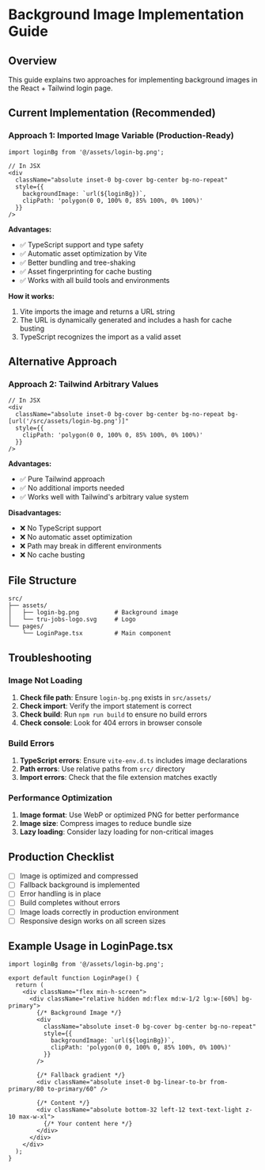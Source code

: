# Background Image Implementation Guide

## Overview
This guide explains two approaches for implementing background images in the React + Tailwind login page.

## Current Implementation (Recommended)

### Approach 1: Imported Image Variable (Production-Ready)
```tsx
import loginBg from '@/assets/login-bg.png';

// In JSX
<div 
  className="absolute inset-0 bg-cover bg-center bg-no-repeat"
  style={{ 
    backgroundImage: `url(${loginBg})`,
    clipPath: 'polygon(0 0, 100% 0, 85% 100%, 0% 100%)'
  }}
/>
```

**Advantages:**
- ✅ TypeScript support and type safety
- ✅ Automatic asset optimization by Vite
- ✅ Better bundling and tree-shaking
- ✅ Asset fingerprinting for cache busting
- ✅ Works with all build tools and environments

**How it works:**
1. Vite imports the image and returns a URL string
2. The URL is dynamically generated and includes a hash for cache busting
3. TypeScript recognizes the import as a valid asset

## Alternative Approach

### Approach 2: Tailwind Arbitrary Values
```tsx
// In JSX
<div 
  className="absolute inset-0 bg-cover bg-center bg-no-repeat bg-[url('/src/assets/login-bg.png')]"
  style={{ 
    clipPath: 'polygon(0 0, 100% 0, 85% 100%, 0% 100%)'
  }}
/>
```

**Advantages:**
- ✅ Pure Tailwind approach
- ✅ No additional imports needed
- ✅ Works well with Tailwind's arbitrary value system

**Disadvantages:**
- ❌ No TypeScript support
- ❌ No automatic asset optimization
- ❌ Path may break in different environments
- ❌ No cache busting

## File Structure
```
src/
├── assets/
│   ├── login-bg.png          # Background image
│   └── tru-jobs-logo.svg     # Logo
└── pages/
    └── LoginPage.tsx         # Main component
```

## Troubleshooting

### Image Not Loading
1. **Check file path**: Ensure `login-bg.png` exists in `src/assets/`
2. **Check import**: Verify the import statement is correct
3. **Check build**: Run `npm run build` to ensure no build errors
4. **Check console**: Look for 404 errors in browser console

### Build Errors
1. **TypeScript errors**: Ensure `vite-env.d.ts` includes image declarations
2. **Path errors**: Use relative paths from `src/` directory
3. **Import errors**: Check that the file extension matches exactly

### Performance Optimization
1. **Image format**: Use WebP or optimized PNG for better performance
2. **Image size**: Compress images to reduce bundle size
3. **Lazy loading**: Consider lazy loading for non-critical images

## Production Checklist
- [ ] Image is optimized and compressed
- [ ] Fallback background is implemented
- [ ] Error handling is in place
- [ ] Build completes without errors
- [ ] Image loads correctly in production environment
- [ ] Responsive design works on all screen sizes

## Example Usage in LoginPage.tsx
```tsx
import loginBg from '@/assets/login-bg.png';

export default function LoginPage() {
  return (
    <div className="flex min-h-screen">
      <div className="relative hidden md:flex md:w-1/2 lg:w-[60%] bg-primary">
        {/* Background Image */}
        <div 
          className="absolute inset-0 bg-cover bg-center bg-no-repeat"
          style={{ 
            backgroundImage: `url(${loginBg})`,
            clipPath: 'polygon(0 0, 100% 0, 85% 100%, 0% 100%)'
          }}
        />
        
        {/* Fallback gradient */}
        <div className="absolute inset-0 bg-linear-to-br from-primary/80 to-primary/60" />
        
        {/* Content */}
        <div className="absolute bottom-32 left-12 text-text-light z-10 max-w-xl">
          {/* Your content here */}
        </div>
      </div>
    </div>
  );
}
```
